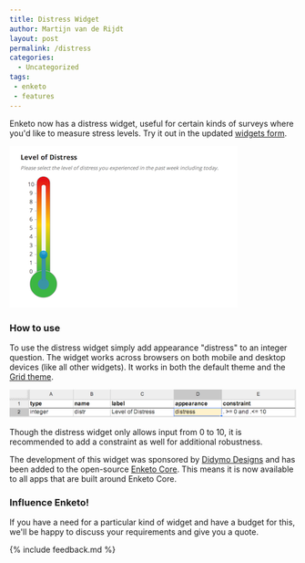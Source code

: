 ```yaml
---
title: Distress Widget
author: Martijn van de Rijdt
layout: post
permalink: /distress
categories:
  - Uncategorized
tags:
 - enketo
 - features
---
```


Enketo now has a distress widget, useful for certain kinds of surveys where you'd like to measure stress levels. Try it out in the updated [widgets form](https://widgets.enketo.org/webform).

[![Distress Widget](../files/2014/06/distress.png "Distress widget")](https://widgets.enketo.org/webform)

### How to use

To use the distress widget simply add appearance "distress" to an integer question. The widget works across browsers on both mobile and desktop devices (like all other widgets). It works in both the default theme and the [Grid theme](/gorgeous-grid/).

![Distress Widget inXLSForm](../files/2014/06/distress_xls.png "Distress widget in XLSForm")

Though the distress widget only allows input from 0 to 10, it is recommended to add a constraint as well for additional robustness.

The development of this widget was sponsored by [Didymo Designs](http://www.didymodesigns.com.au/) and has been added to the open-source [Enketo Core](https://github.com/MartijnR/enketo-core). This means it is now available to all apps that are built around Enketo Core.

### Influence Enketo!

If you have a need for a particular kind of widget and have a budget for this, we'll be happy to discuss your requirements and give you a quote.

{% include feedback.md %}
